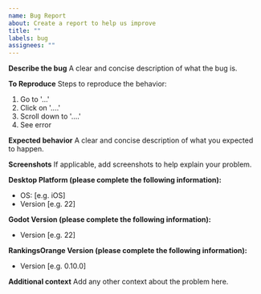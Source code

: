 ```yaml
---
name: Bug Report
about: Create a report to help us improve
title: ""
labels: bug
assignees: ""
---
```


**Describe the bug**
A clear and concise description of what the bug is.

**To Reproduce**
Steps to reproduce the behavior:

1. Go to '...'
2. Click on '....'
3. Scroll down to '....'
4. See error

**Expected behavior**
A clear and concise description of what you expected to happen.

**Screenshots**
If applicable, add screenshots to help explain your problem.

**Desktop Platform (please complete the following information):**

- OS: [e.g. iOS]
- Version [e.g. 22]

**Godot Version (please complete the following information):**

- Version [e.g. 22]

**RankingsOrange Version (please complete the following information):**

- Version [e.g. 0.10.0]

**Additional context**
Add any other context about the problem here.
